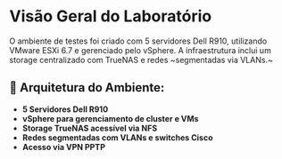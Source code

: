 # Visão Geral do Laboratório

O ambiente de testes foi criado com 5 servidores Dell R910, utilizando VMware ESXi 6.7 e gerenciado pelo vSphere. A infraestrutura inclui um storage centralizado com TrueNAS e redes ~segmentadas via VLANs.~

## 🔹 Arquitetura do Ambiente:
- **5 Servidores Dell R910**
- **vSphere para gerenciamento de cluster e VMs**
- **Storage TrueNAS acessível via NFS**
- **Redes segmentadas com VLANs e switches Cisco**
- **Acesso via VPN PPTP**
